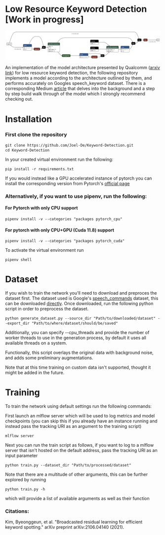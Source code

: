 # Low Resource Keyword Detection [Work in progress]

![thumbnail](./resources/Module_equal_dims.png)

An implementation of the model architecture presented by Qualcomm ([arxiv link](https://arxiv.org/pdf/2106.04140.pdf)) for low resource keyword detection, the following repository implements a model according to the architecture outlined by them, and performs accurately on Googles speech_keyword dataset. There is a corresponding Medium [article](https://medium.com/@joeldeodhar/are-apple-amazon-always-listening-to-you-an-analysis-of-low-resource-keyword-detection-89e98e85d94c) that delves into the background and a step by step build walk through of the model which I strongly recommend checking out.

# Installation

### First clone the repository
```commandline
git clone https://github.com/Joel-De/Keyword-Detection.git
cd Keyword-Detection
```

In your created virtual environment run the following:
```commandline
pip install -r requirements.txt
```
If you would instead like a GPU accelerated instance of pytorch you can install the corresponding version from Pytorch's [official page](https://pytorch.org/)



### Alternatively, if you want to use pipenv, run the following:

#### For Pytorch with only CPU support
```commandline
pipenv install -v --categories "packages pytorch_cpu"
```

#### For pytorch with only CPU+GPU (Cuda 11.8) support

```commandline
pipenv install -v --categories "packages pytorch_cuda"
```

To activate the virtual environment run
```commandline
pipenv shell
```


# Dataset
If you wish to train the network you'll need to download and preproces the dataset first.
The dataset used is Google's [speech_commands](tensorflow.org/datasets/catalog/speech_commands) dataset, this can be downloaded [directly](http://download.tensorflow.org/data/speech_commands_v0.02.tar.gz). Once downloaded, run the following python script in order to preprocess the dataset.

```commandline
python generate_dataset.py --source_dir "Path/to/downloaded/dataset" --export_dir "Path/to/where/dataset/should/be/saved"
```

Additionally, you can specify --cpu_threads and provide the number of worker threads to use in the generation process, by default it uses all available threads on a system.

Functionally, this script overlays the original data with background noise, and adds some preliminary augmentations.

Note that at this time training on custom data isn't supported, thought it might be added in the future.


# Training

To train the network using default settings run the following commands:

First launch an mlflow server which will be used to log metrics and model checkpoints (you can skip this if you already have an instance running and instead pass the tracking URI as an argument to the training script)
```commandline
mlflow server
```

Next you can run the train script as follows, if you want to log to a mlflow server that isn't hosted on the default address, pass the tracking URI as an input parameter
```commandline
python train.py --dataset_dir "Path/to/processed/dataset"
```

Note that there are a multitude of other arguments, this can be further explored by running

```commandline
python train.py -h
```

which will provide a list of available arguments as well as their function

### Citations:

Kim, Byeonggeun, et al. "Broadcasted residual learning for efficient keyword spotting." arXiv preprint arXiv:2106.04140 (2021).